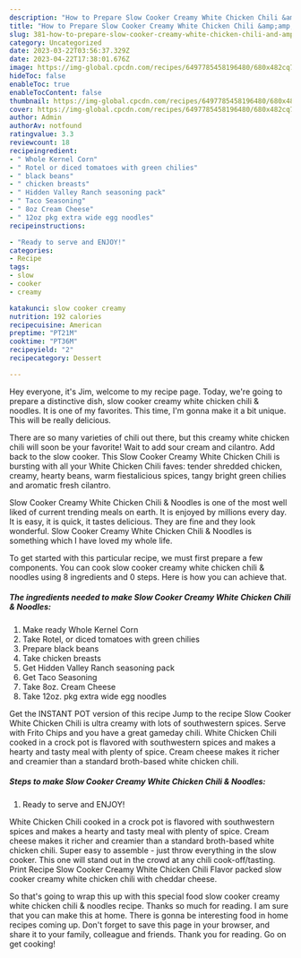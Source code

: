 ```yaml
---
description: "How to Prepare Slow Cooker Creamy White Chicken Chili &amp;amp; Noodles the Delicious}"
title: "How to Prepare Slow Cooker Creamy White Chicken Chili &amp;amp; Noodles the Delicious}"
slug: 381-how-to-prepare-slow-cooker-creamy-white-chicken-chili-and-amp-noodles-the-delicious
category: Uncategorized
date: 2023-03-22T03:56:37.329Z
date: 2023-04-22T17:38:01.676Z
image: https://img-global.cpcdn.com/recipes/6497785458196480/680x482cq70/slow-cooker-creamy-white-chicken-chili-noodles-recipe-main-photo.jpg
hideToc: false
enableToc: true
enableTocContent: false
thumbnail: https://img-global.cpcdn.com/recipes/6497785458196480/680x482cq70/slow-cooker-creamy-white-chicken-chili-noodles-recipe-main-photo.jpg
cover: https://img-global.cpcdn.com/recipes/6497785458196480/680x482cq70/slow-cooker-creamy-white-chicken-chili-noodles-recipe-main-photo.jpg
author: Admin
authorAv: notfound
ratingvalue: 3.3
reviewcount: 18
recipeingredient:
- " Whole Kernel Corn"
- " Rotel or diced tomatoes with green chilies"
- " black beans"
- " chicken breasts"
- " Hidden Valley Ranch seasoning pack"
- " Taco Seasoning"
- " 8oz Cream Cheese"
- " 12oz pkg extra wide egg noodles"
recipeinstructions:

- "Ready to serve and ENJOY!"
categories:
- Recipe
tags:
- slow
- cooker
- creamy

katakunci: slow cooker creamy 
nutrition: 192 calories
recipecuisine: American
preptime: "PT21M"
cooktime: "PT36M"
recipeyield: "2"
recipecategory: Dessert

---
```



Hey everyone, it's Jim, welcome to my recipe page. Today, we're going to prepare a distinctive dish, slow cooker creamy white chicken chili &amp; noodles. It is one of my favorites. This time, I'm gonna make it a bit unique. This will be really delicious.

There are so many varieties of chili out there, but this creamy white chicken chili will soon be your favorite! Wait to add sour cream and cilantro. Add back to the slow cooker. This Slow Cooker Creamy White Chicken Chili is bursting with all your White Chicken Chili faves: tender shredded chicken, creamy, hearty beans, warm fiestalicious spices, tangy bright green chilies and aromatic fresh cilantro.

Slow Cooker Creamy White Chicken Chili &amp; Noodles is one of the most well liked of current trending meals on earth. It is enjoyed by millions every day. It is easy, it is quick, it tastes delicious. They are fine and they look wonderful. Slow Cooker Creamy White Chicken Chili &amp; Noodles is something which I have loved my whole life.


To get started with this particular recipe, we must first prepare a few components. You can cook slow cooker creamy white chicken chili &amp; noodles using 8 ingredients and 0 steps. Here is how you can achieve that.

<!--inarticleads1-->

##### The ingredients needed to make Slow Cooker Creamy White Chicken Chili &amp; Noodles:

1. Make ready  Whole Kernel Corn
1. Take  Rotel, or diced tomatoes with green chilies
1. Prepare  black beans
1. Take  chicken breasts
1. Get  Hidden Valley Ranch seasoning pack
1. Get  Taco Seasoning
1. Take  8oz. Cream Cheese
1. Take  12oz. pkg extra wide egg noodles


Get the INSTANT POT version of this recipe Jump to the recipe Slow Cooker White Chicken Chili is ultra creamy with lots of southwestern spices. Serve with Frito Chips and you have a great gameday chili. White Chicken Chili cooked in a crock pot is flavored with southwestern spices and makes a hearty and tasty meal with plenty of spice. Cream cheese makes it richer and creamier than a standard broth-based white chicken chili. 

<!--inarticleads2-->

##### Steps to make Slow Cooker Creamy White Chicken Chili &amp; Noodles:


1. Ready to serve and ENJOY!

White Chicken Chili cooked in a crock pot is flavored with southwestern spices and makes a hearty and tasty meal with plenty of spice. Cream cheese makes it richer and creamier than a standard broth-based white chicken chili. Super easy to assemble - just throw everything in the slow cooker. This one will stand out in the crowd at any chili cook-off/tasting. Print Recipe Slow Cooker Creamy White Chicken Chili Flavor packed slow cooker creamy white chicken chili with cheddar cheese. 

So that's going to wrap this up with this special food slow cooker creamy white chicken chili &amp; noodles recipe. Thanks so much for reading. I am sure that you can make this at home. There is gonna be interesting food in home recipes coming up. Don't forget to save this page in your browser, and share it to your family, colleague and friends. Thank you for reading. Go on get cooking!
